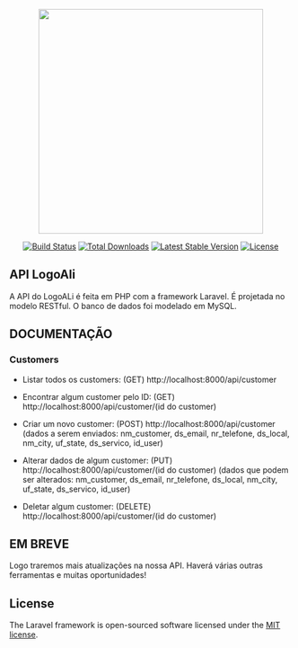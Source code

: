 <p align="center"><a href="https://laravel.com" target="_blank"><img src="https://raw.githubusercontent.com/laravel/art/master/logo-lockup/5%20SVG/2%20CMYK/1%20Full%20Color/laravel-logolockup-cmyk-red.svg" width="400"></a></p>

<p align="center">
<a href="https://travis-ci.org/laravel/framework"><img src="https://travis-ci.org/laravel/framework.svg" alt="Build Status"></a>
<a href="https://packagist.org/packages/laravel/framework"><img src="https://img.shields.io/packagist/dt/laravel/framework" alt="Total Downloads"></a>
<a href="https://packagist.org/packages/laravel/framework"><img src="https://img.shields.io/packagist/v/laravel/framework" alt="Latest Stable Version"></a>
<a href="https://packagist.org/packages/laravel/framework"><img src="https://img.shields.io/packagist/l/laravel/framework" alt="License"></a>
</p>

## API LogoAli

A API do LogoALi é feita em PHP com a framework Laravel. É projetada no
modelo RESTful.
O banco de dados foi modelado em MySQL.

## DOCUMENTAÇÃO

### Customers

- Listar todos os customers: (GET)
http://localhost:8000/api/customer

- Encontrar algum customer pelo ID: (GET)
http://localhost:8000/api/customer/(id do customer)

- Criar um novo customer: (POST)
http://localhost:8000/api/customer
(dados a serem enviados: nm_customer, ds_email, nr_telefone, ds_local, nm_city,
uf_state, ds_servico, id_user)

- Alterar dados de algum customer: (PUT)
http://localhost:8000/api/customer/(id do customer)
(dados que podem ser alterados: nm_customer, ds_email, nr_telefone, ds_local, nm_city,
uf_state, ds_servico, id_user)

- Deletar algum customer: (DELETE)
http://localhost:8000/api/customer/(id do customer)

## EM BREVE

Logo traremos mais atualizações na nossa API. Haverá várias outras ferramentas e muitas oportunidades!

## License

The Laravel framework is open-sourced software licensed under the [MIT license](https://opensource.org/licenses/MIT).
